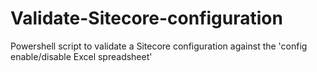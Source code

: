 # Validate-Sitecore-configuration
Powershell script to validate a Sitecore configuration against the 'config enable/disable Excel spreadsheet'
